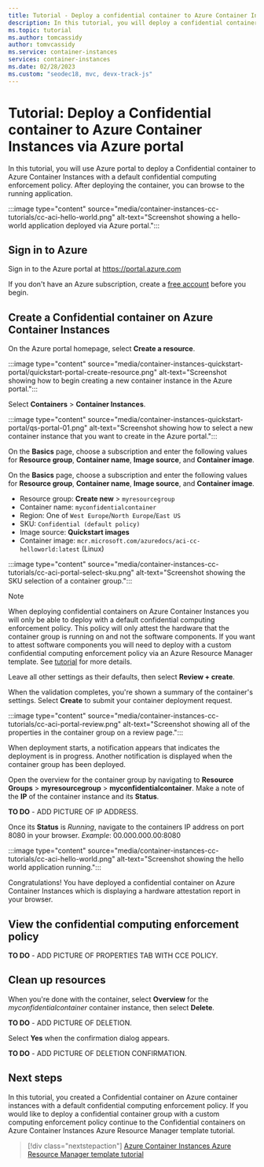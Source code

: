 ```yaml
---
title: Tutorial - Deploy a confidential container to Azure Container Instances via Azure portal
description: In this tutorial, you will deploy a confidential container with a default policy to Azure Container Instances via Azure portal.
ms.topic: tutorial
ms.author: tomcassidy
author: tomvcassidy
ms.service: container-instances
services: container-instances
ms.date: 02/28/2023
ms.custom: "seodec18, mvc, devx-track-js"
---
```


# Tutorial: Deploy a Confidential container to Azure Container Instances via Azure portal

In this tutorial, you will use Azure portal to deploy a Confidential container to Azure Container Instances with a default confidential computing enforcement policy. After deploying the container, you can browse to the running application. 

:::image type="content" source="media/container-instances-cc-tutorials/cc-aci-hello-world.png" alt-text="Screenshot showing a hello-world application deployed via Azure portal.":::

## Sign in to Azure 

Sign in to the Azure portal at https://portal.azure.com

If you don't have an Azure subscription, create a [free account][azure-free-account] before you begin.

## Create a Confidential container on Azure Container Instances 

On the Azure portal homepage, select **Create a resource**.

:::image type="content" source="media/container-instances-quickstart-portal/quickstart-portal-create-resource.png" alt-text="Screenshot showing how to begin creating a new container instance in the Azure portal.":::

Select **Containers** > **Container Instances**.

:::image type="content" source="media/container-instances-quickstart-portal/qs-portal-01.png" alt-text="Screenshot showing how to select a new container instance that you want to create in the Azure portal.":::

On the **Basics** page, choose a subscription and enter the following values for **Resource group**, **Container name**, **Image source**, and **Container image**.

On the **Basics** page, choose a subscription and enter the following values for **Resource group**, **Container name**, **Image source**, and **Container image**.

* Resource group: **Create new** > `myresourcegroup`
* Container name: `myconfidentialcontainer`
* Region: One of `West Europe`/`North Europe`/`East US`
* SKU: `Confidential (default policy)`
* Image source: **Quickstart images**
* Container image: `mcr.microsoft.com/azuredocs/aci-cc-helloworld:latest` (Linux)

:::image type="content" source="media/container-instances-cc-tutorials/cc-aci-portal-select-sku.png" alt-text="Screenshot showing the SKU selection of a container group.":::

> [!NOTE]
> When deploying confidential containers on Azure Container Instances you will only be able to deploy with a default confidential computing enforcement policy. This policy will only attest the hardware that the container group is running on and not the software components. If you want to attest software components you will need to deploy with a custom confidential computing enforcement policy via an Azure Resource Manager template. See [tutorial](./container-instances-tutorial-deploy-confidential-containers-cce-arm.md) for more details.

Leave all other settings as their defaults, then select **Review + create**.

When the validation completes, you're shown a summary of the container's settings. Select **Create** to submit your container deployment request.

:::image type="content" source="media/container-instances-cc-tutorials/cc-aci-portal-review.png" alt-text="Screenshot showing all of the properties in the container group on a review page.":::

When deployment starts, a notification appears that indicates the deployment is in progress. Another notification is displayed when the container group has been deployed.

Open the overview for the container group by navigating to **Resource Groups** > **myresourcegroup** > **myconfidentialcontainer**. Make a note of the **IP** of the container instance and its **Status**.

**TO DO** - ADD PICTURE OF IP ADDRESS.

Once its **Status** is *Running*, navigate to the containers IP address on port 8080 in your browser. 
*Example*: 00.000.000.00:8080

:::image type="content" source="media/container-instances-cc-tutorials/cc-aci-hello-world.png" alt-text="Screenshot showing the hello world application running.":::

Congratulations! You have deployed a confidential container on Azure Container Instances which is displaying a hardware attestation report in your browser. 

## View the confidential computing enforcement policy 

**TO DO** - ADD PICTURE OF PROPERTIES TAB WITH CCE POLICY.

## Clean up resources

When you're done with the container, select **Overview** for the *myconfidentialcontainer* container instance, then select **Delete**.

**TO DO** - ADD PICTURE OF DELETION.

Select **Yes** when the confirmation dialog appears.

**TO DO** - ADD PICTURE OF DELETION CONFIRMATION.

## Next steps

In this tutorial, you created a Confidential container on Azure container instances with a default confidential computing enforcement policy. If you would like to deploy a confidential container group with a custom computing enforcement policy continue to the Confidential containers on Azure Container Instances Azure Resource Manager template tutorial. 

> [!div class="nextstepaction"]
> [Azure Container Instances Azure Resource Manager template tutorial](./container-instances-tutorial-deploy-confidential-containers-cce-arm.md)

<!-- LINKS - External -->
[azure-free-account]: https://azure.microsoft.com/free/